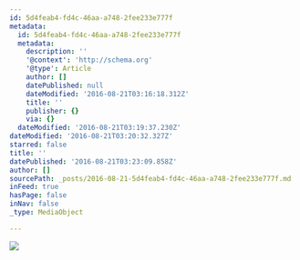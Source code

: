 ```yaml
---
id: 5d4feab4-fd4c-46aa-a748-2fee233e777f
metadata:
  id: 5d4feab4-fd4c-46aa-a748-2fee233e777f
  metadata:
    description: ''
    '@context': 'http://schema.org'
    '@type': Article
    author: []
    datePublished: null
    dateModified: '2016-08-21T03:16:18.312Z'
    title: ''
    publisher: {}
    via: {}
  dateModified: '2016-08-21T03:19:37.230Z'
dateModified: '2016-08-21T03:20:32.327Z'
starred: false
title: ''
datePublished: '2016-08-21T03:23:09.858Z'
author: []
sourcePath: _posts/2016-08-21-5d4feab4-fd4c-46aa-a748-2fee233e777f.md
inFeed: true
hasPage: false
inNav: false
_type: MediaObject

---
```

![](https://the-grid-user-content.s3-us-west-2.amazonaws.com/4d42ef97-8dc6-467f-8724-0293b83e8dbf.jpg)